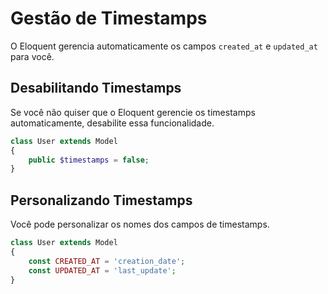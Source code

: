 # Gestão de Timestamps

O Eloquent gerencia automaticamente os campos `created_at` e `updated_at` para você.

## Desabilitando Timestamps

Se você não quiser que o Eloquent gerencie os timestamps automaticamente, desabilite essa funcionalidade.

```php
class User extends Model
{
    public $timestamps = false;
}
```

## Personalizando Timestamps

Você pode personalizar os nomes dos campos de timestamps.

```php
class User extends Model
{
    const CREATED_AT = 'creation_date';
    const UPDATED_AT = 'last_update';
}
```
